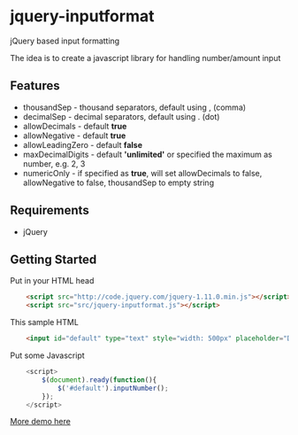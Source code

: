 jquery-inputformat
==================

jQuery based input formatting

The idea is to create a javascript library for handling number/amount input

Features
--------
* thousandSep - thousand separators, default using , (comma)
* decimalSep - decimal separators, default using . (dot)
* allowDecimals - default **true**
* allowNegative - default **true**
* allowLeadingZero - default **false**
* maxDecimalDigits - default **'unlimited'** or specified the maximum as number, e.g. 2, 3
* numericOnly - if specified as **true**, will set allowDecimals to false, allowNegative to false, thousandSep to empty string

Requirements
------------

* jQuery


Getting Started
---------------

Put in your HTML head
```html
	<script src="http://code.jquery.com/jquery-1.11.0.min.js"></script>
	<script src="src/jquery-inputformat.js"></script>
```
This sample HTML
```html
	<input id="default" type="text" style="width: 500px" placeholder="Default" />	
```
Put some Javascript
```javascript
	<script>
		$(document).ready(function(){
			$('#default').inputNumber();
		});
	</script>
```

[More demo here](http://projects.solusiteknologi.co.id/jquery-inputformat)
